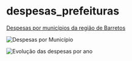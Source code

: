 # despesas_prefeituras

[Despesas por municípios da região de Barretos](https://lookerstudio.google.com/reporting/70d14ac8-3a9a-4ad0-9f6f-d50db26b6c4d)

![Despesas por Município](https://images2.imgbox.com/b9/97/lQ2GoEcX_o.png)

![Evolução das despesas por ano](https://images2.imgbox.com/b1/e4/tzbCeanL_o.png)

